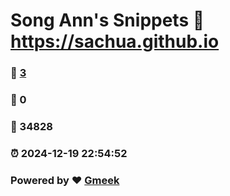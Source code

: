 # Song Ann's Snippets :link: https://sachua.github.io 
### :page_facing_up: [3](https://sachua.github.io/tag.html) 
### :speech_balloon: 0 
### :hibiscus: 34828 
### :alarm_clock: 2024-12-19 22:54:52 
### Powered by :heart: [Gmeek](https://github.com/Meekdai/Gmeek)
